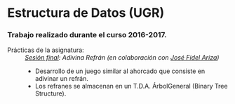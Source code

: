 # Estructura de Datos (UGR)
### Trabajo realizado durante el curso 2016-2017.
<dl>
  <dt>Prácticas de la asignatura:</dt>
  <dd></dd>
  <dd><em><a href="https://github.com/juanjeeeh/UGR_Estructura-Datos/tree/master/P5/adivina">Sesión final</a>: Adivina Refrán (en colaboración con <a href="https://github.com/sefi97">José Fidel Ariza</a>)</em></dd>
  <dd><ul>
      <li>Desarrollo de un juego similar al ahorcado que consiste en adivinar un refrán.</li>
      <li>Los refranes se almacenan en un T.D.A. ÁrbolGeneral (Binary Tree Structure).</li>
  </ul></dd>
</dl>
